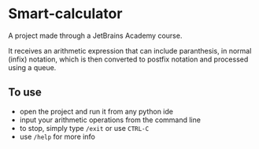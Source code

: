 # Smart-calculator
A project made through a JetBrains Academy course.


It receives an arithmetic expression that can include paranthesis, in normal (infix) notation, which is then converted to postfix notation and processed using a queue.


## To use
- open the project and run it from any python ide
- input your arithmetic operations from the command line
- to stop, simply type `/exit` or use `CTRL-C`
- use `/help` for more info